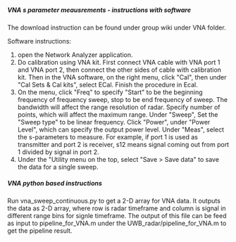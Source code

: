 ##### VNA s parameter meausrements - instructions with software

The download instruction can be found under group wiki under VNA folder. 

Software instructions: 
1. open the Network Analyzer application.
2. Do calibration using VNA kit. First connect VNA cable with VNA port 1 and VNA port 2, then connect the other sides of cable with calibration kit. Then in the VNA software, on the right menu, click "Cal", then under "Cal Sets & Cal kits", select ECal. Finish the procedure in Ecal.
3. On the menu, click "Freq" to specify "Start" to be the beginning frequency of frequency sweep, stop to be end frequency of sweep. The bandwidth will affect the range resolution of radar. Specify number of points, which will affect the maximum range. Under "Sweep", Set the "Sweep type" to be linear frequency. Click "Power", under "Power Level", which can specify the output power level. Under "Meas", select the s-parameters to measure. For example, if port 1 is used as transmitter and port 2 is receiver, s12 means signal coming out from port 1 divided by signal in port 2.
4. Under the "Utility menu on the top, select "Save > Save data" to save the data for a single sweep.

##### VNA python based instructions
Run vna_sweep_continuous.py to get a 2-D array for VNA data. It outputs the data as 2-D array, where row is radar timeframe and column is signal in different range bins for signle timeframe. The output of this file can be feed as input to pipeline_for_VNA.m under the UWB_radar/pipeline_for_VNA.m to get the pipeline result.
